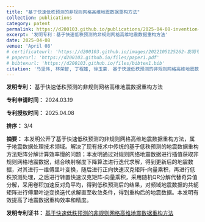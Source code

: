 ```yaml
---
title: "基于快速低秩预测的非规则网格高维地震数据重构方法"
collection: publications
category: patent
permalink: https://d200103.github.io/publications/2025-04-08-invention-patent-2
excerpt: '发明专利：基于快速低秩预测的非规则网格高维地震数据重构方法'
date: 2025-04-08
venue: 'April 08'
# certificateurl: 'https://d200103.github.io/images/2022105125262-发明专利证书-一种基于神经网络的印章识别系统及识别方法.pdf'
# paperurl: 'https://d200103.github.io/files/paper1.pdf'
# bibtexurl: 'https://d200103.github.io/files/bibtex1.bib'
citation: '马坚伟, 林荣智, 丁程雄, 徐玉豪. 基于快速低秩预测的非规则网格高维地震数据重构方法[P]. 黑龙江省: CN118169756B, 2025-04-08.'
---
```


**发明专利：** 基于快速低秩预测的非规则网格高维地震数据重构方法

**专利申请时间：** 2024.03.19

**专利授权时间：** 2025.04.08

**排序：** 3/4

**摘要：** 本发明公开了基于快速低秩预测的非规则网格高维地震数据重构方法，属于地震数据处理技术领域。解决了现有技术中传统的基于低秩预测的地震数据重构方法矩阵分解计算效率慢的问题；本发明通过对规则网络地震数据进行插值获取非规则网格地震数据，结合映射梯度下降算法进行迭代求解，得到更新后的地震数据，对其进行一维傅里叶变换，随后进行正向快速汉克矩阵‑向量乘积，再进行低秩预测处理，之后进行转置快速汉克矩阵‑向量乘积，采用随机QR分解代替奇异值分解，采用卷积加速反对角平均，得到低秩预测后的结果，对频域地震数据的共轭矩阵进行傅里叶逆变换迭代求解直至收敛条件，得到重构后的地震数据。本发明有效提高了地震数据重构效率和精度。

**发明专利证书：** [基于快速低秩预测的非规则网格高维地震数据重构方法](https://d200103.github.io/files/AJ240018证书-基于快速低秩预测的非规则网格高维地震数据重构方法.pdf)
